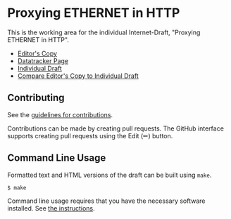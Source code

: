 # Proxying ETHERNET in HTTP

This is the working area for the individual Internet-Draft, "Proxying ETHERNET in HTTP".

* [Editor's Copy](https://asedeno.github.io/draft-asedeno-masque-connect-ethernet/#go.draft-asedeno-masque-connect-ethernet.html)
* [Datatracker Page](https://datatracker.ietf.org/doc/draft-asedeno-masque-connect-ethernet)
* [Individual Draft](https://datatracker.ietf.org/doc/html/draft-asedeno-masque-connect-ethernet)
* [Compare Editor's Copy to Individual Draft](https://asedeno.github.io/draft-asedeno-masque-connect-ethernet/#go.draft-asedeno-masque-connect-ethernet.diff)


## Contributing

See the
[guidelines for contributions](https://github.com/asedeno/draft-asedeno-masque-connect-ethernet/blob/main/CONTRIBUTING.md).

Contributions can be made by creating pull requests.
The GitHub interface supports creating pull requests using the Edit (✏) button.


## Command Line Usage

Formatted text and HTML versions of the draft can be built using `make`.

```sh
$ make
```

Command line usage requires that you have the necessary software installed.  See
[the instructions](https://github.com/martinthomson/i-d-template/blob/main/doc/SETUP.md).
